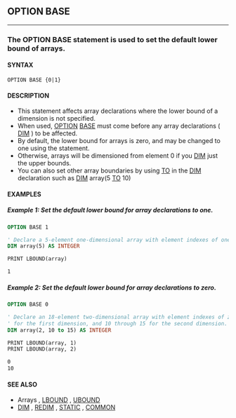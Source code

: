 ## OPTION BASE
---

### The OPTION BASE statement is used to set the default lower bound of arrays.

#### SYNTAX

`OPTION BASE {0|1}`

#### DESCRIPTION
* This statement affects array declarations where the lower bound of a dimension is not specified.
* When used, [OPTION](./OPTION.md) [BASE](./BASE.md) must come before any array declarations ( [DIM](./DIM.md) ) to be affected.
* By default, the lower bound for arrays is zero, and may be changed to one using the statement.
* Otherwise, arrays will be dimensioned from element 0 if you [DIM](./DIM.md) just the upper bounds.
* You can also set other array boundaries by using [TO](./TO.md) in the [DIM](./DIM.md) declaration such as [DIM](./DIM.md) array(5 [TO](./TO.md) 10)


#### EXAMPLES
##### Example 1: Set the default lower bound for array declarations to one.
```vb
OPTION BASE 1

' Declare a 5-element one-dimensional array with element indexes of one through five.
DIM array(5) AS INTEGER

PRINT LBOUND(array)
```
  
```vb
1
```
  
##### Example 2: Set the default lower bound for array declarations to zero.
```vb
OPTION BASE 0

' Declare an 18-element two-dimensional array with element indexes of zero through two
' for the first dimension, and 10 through 15 for the second dimension.
DIM array(2, 10 to 15) AS INTEGER

PRINT LBOUND(array, 1)
PRINT LBOUND(array, 2)
```
  
```vb
0
10
```
  


#### SEE ALSO
* Arrays , [LBOUND](./LBOUND.md) , [UBOUND](./UBOUND.md)
* [DIM](./DIM.md) , [REDIM](./REDIM.md) , [STATIC](./STATIC.md) , [COMMON](./COMMON.md)
